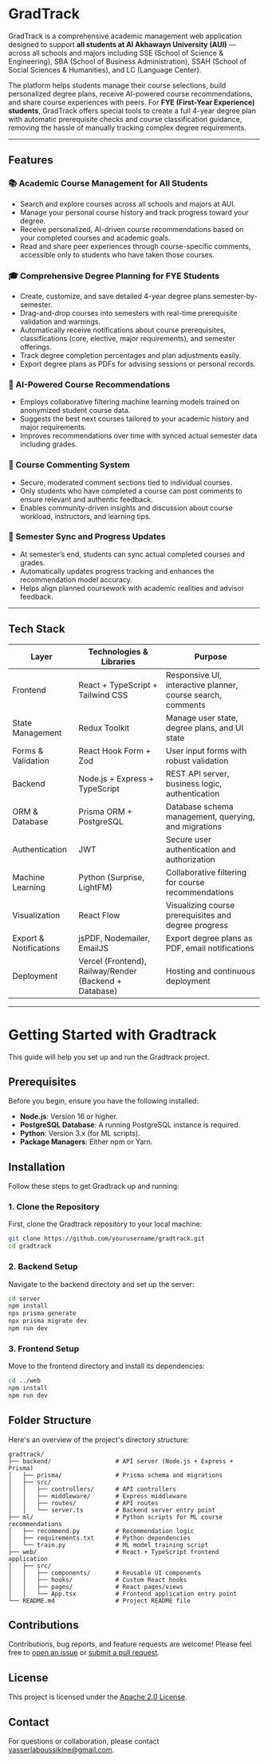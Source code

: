 # GradTrack

GradTrack is a comprehensive academic management web application designed to support **all students at Al Akhawayn University (AUI)** — across all schools and majors including SSE (School of Science & Engineering), SBA (School of Business Administration), SSAH (School of Social Sciences & Humanities), and LC (Language Center). 

The platform helps students manage their course selections, build personalized degree plans, receive AI-powered course recommendations, and share course experiences with peers. For **FYE (First-Year Experience) students**, GradTrack offers special tools to create a full 4-year degree plan with automatic prerequisite checks and course classification guidance, removing the hassle of manually tracking complex degree requirements.

---

## Features

### 📚 Academic Course Management for All Students
- Search and explore courses across all schools and majors at AUI.
- Manage your personal course history and track progress toward your degree.
- Receive personalized, AI-driven course recommendations based on your completed courses and academic goals.
- Read and share peer experiences through course-specific comments, accessible only to students who have taken those courses.

### 🎓 Comprehensive Degree Planning for FYE Students
- Create, customize, and save detailed 4-year degree plans semester-by-semester.
- Drag-and-drop courses into semesters with real-time prerequisite validation and warnings.
- Automatically receive notifications about course prerequisites, classifications (core, elective, major requirements), and semester offerings.
- Track degree completion percentages and plan adjustments easily.
- Export degree plans as PDFs for advising sessions or personal records.

### 🤖 AI-Powered Course Recommendations
- Employs collaborative filtering machine learning models trained on anonymized student course data.
- Suggests the best next courses tailored to your academic history and major requirements.
- Improves recommendations over time with synced actual semester data including grades.

### 💬 Course Commenting System
- Secure, moderated comment sections tied to individual courses.
- Only students who have completed a course can post comments to ensure relevant and authentic feedback.
- Enables community-driven insights and discussion about course workload, instructors, and learning tips.

### 🔄 Semester Sync and Progress Updates
- At semester’s end, students can sync actual completed courses and grades.
- Automatically updates progress tracking and enhances the recommendation model accuracy.
- Helps align planned coursework with academic realities and advisor feedback.

---

## Tech Stack

| Layer           | Technologies & Libraries                                  | Purpose                                                                 |
|-----------------|----------------------------------------------------------|-------------------------------------------------------------------------|
| Frontend        | React + TypeScript + Tailwind CSS                         | Responsive UI, interactive planner, course search, comments             |
| State Management| Redux Toolkit                                  | Manage user state, degree plans, and UI state                           |
| Forms & Validation | React Hook Form + Zod                                    | User input forms with robust validation                                |
| Backend         | Node.js + Express + TypeScript                            | REST API server, business logic, authentication                        |
| ORM & Database  | Prisma ORM + PostgreSQL                                   | Database schema management, querying, and migrations                   |
| Authentication  | JWT                                     | Secure user authentication and authorization                           |
| Machine Learning| Python (Surprise, LightFM)                                | Collaborative filtering for course recommendations                     |
| Visualization   | React Flow                                   | Visualizing course prerequisites and degree progress                   |
| Export & Notifications | jsPDF, Nodemailer, EmailJS                            | Export degree plans as PDF, email notifications                        |
| Deployment      | Vercel (Frontend), Railway/Render (Backend + Database)    | Hosting and continuous deployment                                     |

---

# Getting Started with Gradtrack

This guide will help you set up and run the Gradtrack project.

## Prerequisites

Before you begin, ensure you have the following installed:

  * **Node.js**: Version 16 or higher.
  * **PostgreSQL Database**: A running PostgreSQL instance is required.
  * **Python**: Version 3.x (for ML scripts).
  * **Package Managers**: Either npm or Yarn.

## Installation

Follow these steps to get Gradtrack up and running:

### 1\. Clone the Repository

First, clone the Gradtrack repository to your local machine:

```bash
git clone https://github.com/yourusername/gradtrack.git
cd gradtrack
```

### 2\. Backend Setup

Navigate to the backend directory and set up the server:

```bash
cd server
npm install
npx prisma generate
npx prisma migrate dev
npm run dev
```

### 3\. Frontend Setup

Move to the frontend directory and install its dependencies:

```bash
cd ../web
npm install
npm run dev
```

## Folder Structure

Here's an overview of the project's directory structure:

```
gradtrack/
├── backend/                  # API server (Node.js + Express + Prisma)
│   ├── prisma/               # Prisma schema and migrations
│   ├── src/
│   │   ├── controllers/      # API controllers
│   │   ├── middleware/       # Express middleware
│   │   ├── routes/           # API routes
│   │   └── server.ts         # Backend server entry point
├── ml/                       # Python scripts for ML course recommendations
│   ├── recommend.py          # Recommendation logic
│   ├── requirements.txt      # Python dependencies
│   └── train.py              # ML model training script
├── web/                      # React + TypeScript frontend application
│   ├── src/
│   │   ├── components/       # Reusable UI components
│   │   ├── hooks/            # Custom React hooks
│   │   ├── pages/            # React pages/views
│   │   └── App.tsx           # Frontend application entry point
└── README.md                 # Project README file
```

## Contributions

Contributions, bug reports, and feature requests are welcome\! Please feel free to [open an issue](https://www.google.com/search?q=https://github.com/yourusername/gradtrack/issues) or [submit a pull request](https://www.google.com/search?q=https://github.com/yourusername/gradtrack/pulls).

## License

This project is licensed under the [Apache 2.0 License](https://www.apache.org/licenses/LICENSE-2.0).

## Contact

For questions or collaboration, please contact [yasserlaboussikine@gmail.com](mailto:yasserlaboussikine@gmail.com).
